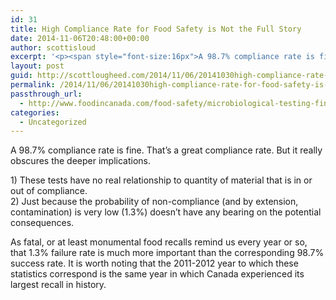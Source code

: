 ```yaml
---
id: 31
title: High Compliance Rate for Food Safety is Not the Full Story
date: 2014-11-06T20:48:00+00:00
author: scottisloud
excerpt: '<p><span style="font-size:16px">A 98.7% compliance rate is fine. That’s a great compliance rate. But it really obscures the deeper implications.</span></p>'
layout: post
guid: http://scottlougheed.com/2014/11/06/20141030high-compliance-rate-for-food-safety-is-not-the-full-story/
permalink: /2014/11/06/20141030high-compliance-rate-for-food-safety-is-not-the-full-story/
passthrough_url:
  - http://www.foodincanada.com/food-safety/microbiological-testing-finds-food-safe-report-129631
categories:
  - Uncategorized
---
```

<span>A 98.7% compliance rate is fine. That’s a great compliance rate. But it really obscures the deeper implications. </span>

<span>1) These tests have no real relationship to quantity of material that is in or out of compliance.<br />2) Just because the probability of non-compliance (and by extension, contamination) is very low (1.3%) doesn’t have any bearing on the potential consequences. </span>

<span>As fatal, or at least monumental food recalls remind us every year or so, that 1.3% failure rate is much more important than the corresponding 98.7% success rate. It is worth noting that the 2011-2012 year to which these statistics correspond is the same year in which Canada experienced its largest recall in history.</span>